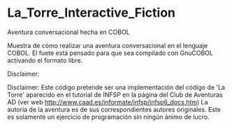 # La_Torre_Interactive_Fiction
Aventura conversacional hecha en COBOL

Muestra de cómo realizar una aventura conversacional en el lenguaje COBOL. El fuete está pensado para que sea compilado con GnuCOBOL activando el formato libre.

Disclaimer:

Disclaimer: Este código pretende ser una implementación del código de 'La Torre' aparecido en el tutorial de INFSP en la página del Club de Aventuras AD (ver web http://www.caad.es/informate/infsp/infsp6_docs.htm) La autoría de la aventura es de sus correspondientes autores originales. Este es solamente un ejercicio de programación sin ningún ánimo de lucro.
